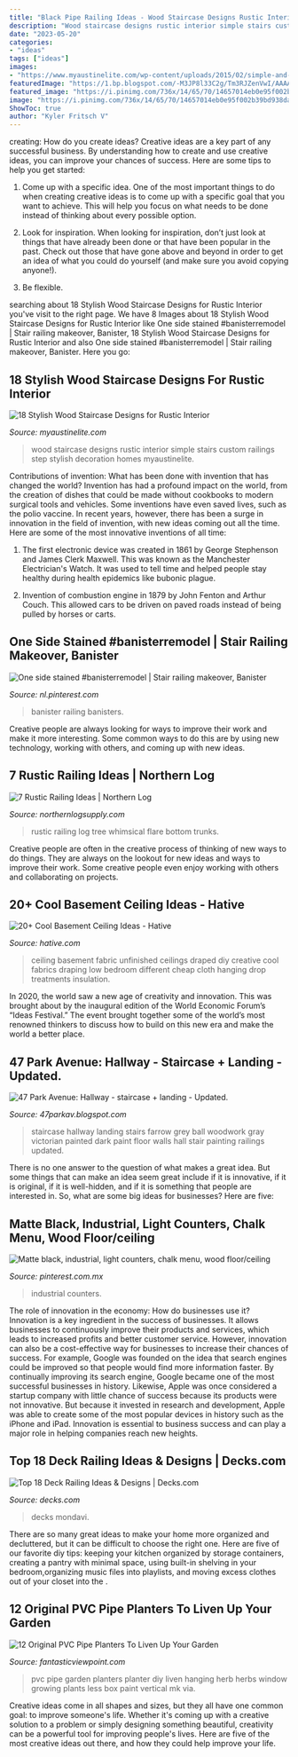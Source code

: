 ```yaml
---
title: "Black Pipe Railing Ideas - Wood Staircase Designs Rustic Interior Simple Stairs Custom Railings Step Stylish Decoration Homes Myaustinelite"
description: "Wood staircase designs rustic interior simple stairs custom railings step stylish decoration homes myaustinelite"
date: "2023-05-20"
categories:
- "ideas"
tags: ["ideas"]
images:
- "https://www.myaustinelite.com/wp-content/uploads/2015/02/simple-and-rustic-wood-staircase.jpg"
featuredImage: "https://1.bp.blogspot.com/-M3JP8l33C2g/Tm3RJZenVwI/AAAAAAAABIk/mSe9uSCLLkc/s1600/IMG_9945.jpg"
featured_image: "https://i.pinimg.com/736x/14/65/70/14657014eb0e95f002b39bd938da7a14.jpg"
image: "https://i.pinimg.com/736x/14/65/70/14657014eb0e95f002b39bd938da7a14.jpg"
ShowToc: true
author: "Kyler Fritsch V"
---
```



creating: How do you create ideas?
Creative ideas are a key part of any successful business. By understanding how to create and use creative ideas, you can improve your chances of success. Here are some tips to help you get started:
1. Come up with a specific idea. One of the most important things to do when creating creative ideas is to come up with a specific goal that you want to achieve. This will help you focus on what needs to be done instead of thinking about every possible option.

2. Look for inspiration. When looking for inspiration, don’t just look at things that have already been done or that have been popular in the past. Check out those that have gone above and beyond in order to get an idea of what you could do yourself (and make sure you avoid copying anyone!).

3. Be flexible.

	

		
searching about 18 Stylish Wood Staircase Designs for Rustic Interior you've visit to the right page. We have 8 Images about 18 Stylish Wood Staircase Designs for Rustic Interior like One side stained #banisterremodel | Stair railing makeover, Banister, 18 Stylish Wood Staircase Designs for Rustic Interior and also One side stained #banisterremodel | Stair railing makeover, Banister. Here you go:
		
    
## 18 Stylish Wood Staircase Designs For Rustic Interior

<img loading=lazy src="https://www.myaustinelite.com/wp-content/uploads/2015/02/simple-and-rustic-wood-staircase.jpg" onerror="this.onerror=null;this.src='https://tse1.mm.bing.net/th?id=OIP.ENaM54kae6g5oZ-HWQA8cQHaJ4&amp;pid=15.1';" alt="18 Stylish Wood Staircase Designs for Rustic Interior">

_Source: myaustinelite.com_

>wood staircase designs rustic interior simple stairs custom railings step stylish decoration homes myaustinelite. 

	

Contributions of invention: What has been done with invention that has changed the world?
Invention has had a profound impact on the world, from the creation of dishes that could be made without cookbooks to modern surgical tools and vehicles. Some inventions have even saved lives, such as the polio vaccine. In recent years, however, there has been a surge in innovation in the field of invention, with new ideas coming out all the time. Here are some of the most innovative inventions of all time:
1) The first electronic device was created in 1861 by George Stephenson and James Clerk Maxwell. This was known as the Manchester Electrician's Watch. It was used to tell time and helped people stay healthy during health epidemics like bubonic plague.

2) Invention of combustion engine in 1879 by John Fenton and Arthur Couch. This allowed cars to be driven on paved roads instead of being pulled by horses or carts.

    
## One Side Stained #banisterremodel | Stair Railing Makeover, Banister

<img loading=lazy src="https://i.pinimg.com/736x/14/65/70/14657014eb0e95f002b39bd938da7a14.jpg" onerror="this.onerror=null;this.src='https://tse3.mm.bing.net/th?id=OIP._bOkmSsMePHvhqe16Zv8SQHaJ3&amp;pid=15.1';" alt="One side stained #banisterremodel | Stair railing makeover, Banister">

_Source: nl.pinterest.com_

>banister railing banisters. 

	

Creative people are always looking for ways to improve their work and make it more interesting. Some common ways to do this are by using new technology, working with others, and coming up with new ideas.

    
## 7 Rustic Railing Ideas | Northern Log

<img loading=lazy src="https://www.northernlogsupply.com/media/bhrdc33k/brian-tasker_flare-bottom-trees-2.jpg?width=375&amp;height=500" onerror="this.onerror=null;this.src='https://tse2.mm.bing.net/th?id=OIP.PIQZ3QMKkfAfaTKK7LAO0AAAAA&amp;pid=15.1';" alt="7 Rustic Railing Ideas | Northern Log">

_Source: northernlogsupply.com_

>rustic railing log tree whimsical flare bottom trunks. 

	

Creative people are often in the creative process of thinking of new ways to do things. They are always on the lookout for new ideas and ways to improve their work. Some creative people even enjoy working with others and collaborating on projects.

    
## 20+ Cool Basement Ceiling Ideas - Hative

<img loading=lazy src="https://hative.com/wp-content/uploads/2014/05/basement-ceiling-ideas/10-fabric-basement-ceiling.jpg" onerror="this.onerror=null;this.src='https://tse1.mm.bing.net/th?id=OIP.Uq68x3GP3c-Gd05eaCbOcAHaE7&amp;pid=15.1';" alt="20+ Cool Basement Ceiling Ideas - Hative">

_Source: hative.com_

>ceiling basement fabric unfinished ceilings draped diy creative cool fabrics draping low bedroom different cheap cloth hanging drop treatments insulation. 

	

In 2020, the world saw a new age of creativity and innovation. This was brought about by the inaugural edition of the World Economic Forum’s “Ideas Festival.” The event brought together some of the world’s most renowned thinkers to discuss how to build on this new era and make the world a better place.

    
## 47 Park Avenue: Hallway - Staircase + Landing - Updated.

<img loading=lazy src="https://1.bp.blogspot.com/-M3JP8l33C2g/Tm3RJZenVwI/AAAAAAAABIk/mSe9uSCLLkc/s1600/IMG_9945.jpg" onerror="this.onerror=null;this.src='https://tse1.mm.bing.net/th?id=OIP.B7UeZPTmftRSuNPdSwfjhwHaJ4&amp;pid=15.1';" alt="47 Park Avenue: Hallway - staircase + landing - Updated.">

_Source: 47parkav.blogspot.com_

>staircase hallway landing stairs farrow grey ball woodwork gray victorian painted dark paint floor walls hall stair painting railings updated. 

	

There is no one answer to the question of what makes a great idea. But some things that can make an idea seem great include if it is innovative, if it is original, if it is well-hidden, and if it is something that people are interested in.  So, what are some big ideas for businesses? Here are five: 

    
## Matte Black, Industrial, Light Counters, Chalk Menu, Wood Floor/ceiling

<img loading=lazy src="https://i.pinimg.com/736x/e6/df/31/e6df31e6501b71aec54aee3e8f7b4f1c--viking.jpg" onerror="this.onerror=null;this.src='https://tse1.mm.bing.net/th?id=OIP.2SW-lvN2mlaGpZ57Vp7oogHaJ3&amp;pid=15.1';" alt="Matte black, industrial, light counters, chalk menu, wood floor/ceiling">

_Source: pinterest.com.mx_

>industrial counters. 

	

The role of innovation in the economy: How do businesses use it?
Innovation is a key ingredient in the success of businesses. It allows businesses to continuously improve their products and services, which leads to increased profits and better customer service. However, innovation can also be a cost-effective way for businesses to increase their chances of success. For example, Google was founded on the idea that search engines could be improved so that people would find more information faster. By continually improving its search engine, Google became one of the most successful businesses in history. Likewise, Apple was once considered a startup company with little chance of success because its products were not innovative. But because it invested in research and development, Apple was able to create some of the most popular devices in history such as the iPhone and iPad. Innovation is essential to business success and can play a major role in helping companies reach new heights.

    
## Top 18 Deck Railing Ideas &amp; Designs | Decks.com

<img loading=lazy src="https://www.decks.com/media/uc0dxqcu/19100817061070.jpg?quality=80" onerror="this.onerror=null;this.src='https://tse3.mm.bing.net/th?id=OIP.AMTGp4AchyqvNY9rndw_QwHaLG&amp;pid=15.1';" alt="Top 18 Deck Railing Ideas &amp; Designs | Decks.com">

_Source: decks.com_

>decks mondavi. 

	

There are so many great ideas to make your home more organized and decluttered, but it can be difficult to choose the right one. Here are five of our favorite diy tips: keeping your kitchen organized by storage containers, creating a pantry with minimal space, using built-in shelving in your bedroom,organizing music files into playlists, and moving excess clothes out of your closet into the .

    
## 12 Original PVC Pipe Planters To Liven Up Your Garden

<img loading=lazy src="http://www.fantasticviewpoint.com/wp-content/uploads/2016/02/4637bd4b31c9f704cf1b1b649c54ca37-634x951.jpg" onerror="this.onerror=null;this.src='https://tse2.mm.bing.net/th?id=OIP.ZCwGW4yu9jQQRnxP2o46hAHaLH&amp;pid=15.1';" alt="12 Original PVC Pipe Planters To Liven Up Your Garden">

_Source: fantasticviewpoint.com_

>pvc pipe garden planters planter diy liven hanging herb herbs window growing plants less box paint vertical mk via. 

	

Creative ideas come in all shapes and sizes, but they all have one common goal: to improve someone's life. Whether it's coming up with a creative solution to a problem or simply designing something beautiful, creativity can be a powerful tool for improving people's lives. Here are five of the most creative ideas out there, and how they could help improve your life.

